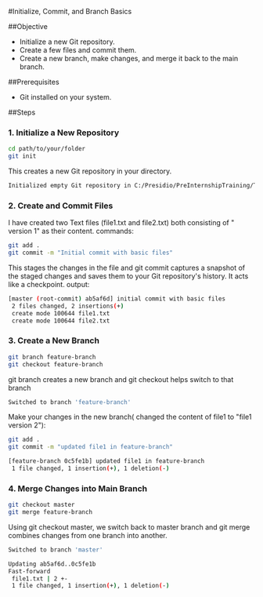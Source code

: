 #Initialize, Commit, and Branch Basics

##Objective
- Initialize a new Git repository.
- Create a few files and commit them.
- Create a new branch, make changes, and merge it back to the main branch.

##Prerequisites
- Git installed on your system.

##Steps

### 1. Initialize a New Repository
```bash
cd path/to/your/folder
git init
```
This creates a new Git repository in your directory.
```bash
Initialized empty Git repository in C:/Presidio/PreInternshipTraining/Testing/.git/
```

### 2. Create and Commit Files
I have created two Text files (file1.txt and file2.txt) both consisting of "<filename> version 1" as their content.
commands:
```bash
git add .
git commit -m "Initial commit with basic files"
```
This stages the changes in the file and git commit captures a snapshot of the staged changes and saves them to your Git repository's history. It acts like a checkpoint.
output:
```bash
[master (root-commit) ab5af6d] initial commit with basic files
 2 files changed, 2 insertions(+)
 create mode 100644 file1.txt
 create mode 100644 file2.txt
```

### 3. Create a New Branch
```bash
git branch feature-branch
git checkout feature-branch
```
git branch creates a new branch and git checkout helps switch to that branch
```bash
Switched to branch 'feature-branch'
```
Make your changes in the new branch( changed the content of file1 to "file1 version 2"):
```bash
git add .
git commit -m "updated file1 in feature-branch"
```
```bash
[feature-branch 0c5fe1b] updated file1 in feature-branch
 1 file changed, 1 insertion(+), 1 deletion(-)
```

### 4. Merge Changes into Main Branch
```bash
git checkout master
git merge feature-branch
```
Using git checkout master, we switch back to master branch and git merge combines changes from one branch into another.
```bash
Switched to branch 'master'

Updating ab5af6d..0c5fe1b
Fast-forward
 file1.txt | 2 +-
 1 file changed, 1 insertion(+), 1 deletion(-)
```

